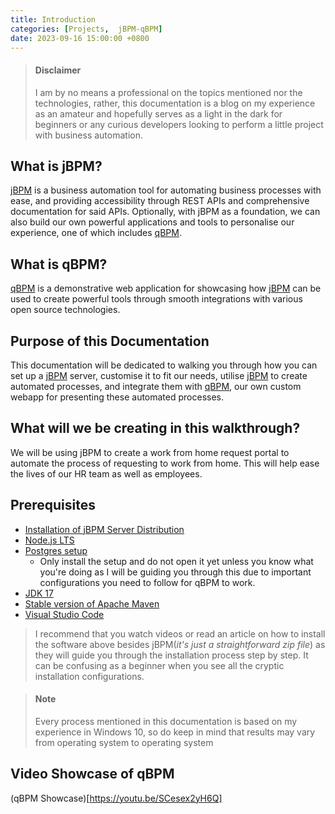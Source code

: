 ```yaml
---
title: Introduction
categories: [Projects,  jBPM-qBPM]
date: 2023-09-16 15:00:00 +0800
---
```

> #### Disclaimer
> I am by no means a professional on the topics mentioned nor the technologies, rather, this documentation is a blog on my experience as an amateur
> and hopefully serves as a light in the dark for beginners or any curious developers looking to perform a little project with business automation.

## What is jBPM?
[jBPM] is a business automation tool for automating business processes with ease, and providing accessibility through REST APIs and comprehensive documentation for said APIs. Optionally, with jBPM as a foundation, we can also build our own powerful applications and tools to personalise our experience, one of which includes [qBPM].

## What is qBPM?
[qBPM] is a demonstrative web application for showcasing how [jBPM] can be used to create powerful tools through smooth integrations with various open source technologies. 

## Purpose of this Documentation
This documentation will be dedicated to walking you through how you can set up a [jBPM] server, customise it to fit our needs, utilise [jBPM] to create automated processes, and integrate them with [qBPM], our own custom webapp for presenting these automated processes.

## What will we be creating in this walkthrough?
We will be using jBPM to create a work from home request portal to automate the process of requesting to work from home. This will help ease the lives of our HR team as well as employees.

## Prerequisites
* [Installation of jBPM Server Distribution](https://www.jbpm.org/download/community.html)
* [Node.js LTS](https://nodejs.org/en/download)
* [Postgres setup](https://www.postgresql.org/download/)
   * Only install the setup and do not open it yet unless you know what you're doing as I will be guiding you through this due to important configurations you need to follow for qBPM to work.
* [JDK 17](https://www.oracle.com/uk/java/technologies/downloads/#jdk17-windows)
* [Stable version of Apache Maven](https://maven.apache.org/download.cgi)
* [Visual Studio Code](https://code.visualstudio.com/download)

> I recommend that you watch videos or read an article on how to install the software above besides jBPM(*it's just a straightforward zip file*) as they will guide you through the installation process step by step. It can be confusing as a beginner when you see all the cryptic installation configurations.

> #### Note
> Every process mentioned in this documentation is based on my experience in Windows 10, so do keep in mind that results may vary from operating system to operating system

## Video Showcase of qBPM

(qBPM Showcase)[https://youtu.be/SCesex2yH6Q]

[//]: # ()
   [jBPM]: <https://jbpm.org>
   [qBPM]: <https://github.com/danielthetam/qBPM>